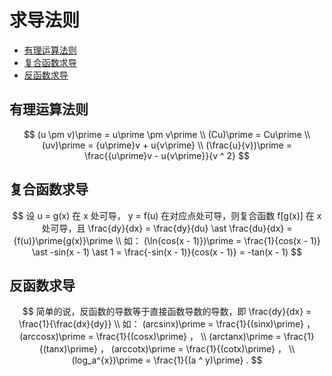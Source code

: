 # 求导法则

* [有理运算法则](#有理运算法则)
* [复合函数求导](#复合函数求导)
* [反函数求导](#反函数求导)

## 有理运算法则

$$
(u \pm v)\prime = u\prime \pm v\prime
\\
(Cu)\prime = Cu\prime
\\
(uv)\prime = {u\prime}v + u{v\prime}
\\
(\frac{u}{v})\prime = \frac{{u\prime}v - u{v\prime}}{v ^ 2}
$$

## 复合函数求导

$$
设 u = g(x) 在 x 处可导， y = f(u) 在对应点处可导，则复合函数 f[g(x)] 在 x 处可导，且 \frac{dy}{dx} = \frac{dy}{du} \ast \frac{du}{dx} = {f(u)}\prime{g(x)}\prime
\\
如： (\ln{cos(x - 1)})\prime = \frac{1}{cos(x - 1)} \ast -sin(x - 1) \ast 1 = \frac{-sin(x - 1)}{cos(x - 1)} = -tan(x - 1)
$$

## 反函数求导

$$
简单的说，反函数的导数等于直接函数导数的导数，即 \frac{dy}{dx} = \frac{1}{\frac{dx}{dy}}
\\
如： (arcsinx)\prime = \frac{1}{(sinx)\prime} ， (arccosx)\prime = \frac{1}{(cosx)\prime} ，
\\
(arctanx)\prime = \frac{1}{(tanx)\prime} ， (arccotx)\prime = \frac{1}{(cotx)\prime} ， 
\\
(log_a^{x})\prime = \frac{1}{(a ^ y)\prime} .
$$



